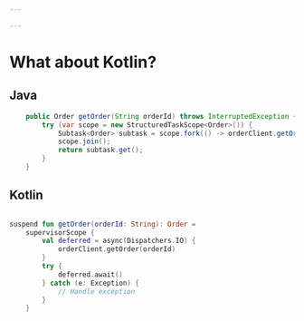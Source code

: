```yaml
---

---
```

# What about Kotlin?

## Java 
```java {maxHeight:'50px'}
    public Order getOrder(String orderId) throws InterruptedException {
        try (var scope = new StructuredTaskScope<Order>()) {
            Subtask<Order> subtask = scope.fork(() -> orderClient.getOrder(orderId));
            scope.join();
            return subtask.get();
        }
    }
```

## Kotlin

```kotlin {maxHeight:'50px'}

suspend fun getOrder(orderId: String): Order =
    supervisorScope {
        val deferred = async(Dispatchers.IO) {
            orderClient.getOrder(orderId)
        }
        try {
            deferred.await()
        } catch (e: Exception) {
            // Handle exception
        }
    }
```